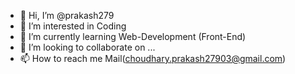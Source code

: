 - 👋 Hi, I’m @prakash279
- 👀 I’m interested in Coding
- 🌱 I’m currently learning Web-Development (Front-End)
- 💞️ I’m looking to collaborate on ...
- 📫 How to reach me Mail(choudhary.prakash27903@gmail.com)

<!---
prakash279/prakash279 is a ✨ special ✨ repository because its `README.md` (this file) appears on your GitHub profile.
You can click the Preview link to take a look at your changes.
--->
